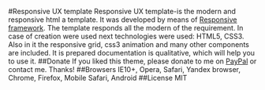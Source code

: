 #Responsive UX template
Responsive UX template-is the modern and responsive html a template. It was developed by means of <a href="http://stas-melnikov.ru/responsive_elements">Responsive framework</a>. The template responds all
the modern of the requirement. In case of creation were used next technologies were used: HTML5, CSS3. Also in it
the responsive grid, css3 animation and many other components are included. It is prepared documentation is qualitative,
which will help you to use it.
##Donate
If you liked this theme, please donate to me on <a href="https://www.paypal.me/melnik909" target="blank">PayPal</a> or contact me. Thanks!
##Browsers
IE10+, Opera, Safari, Yandex browser, Chrome, Firefox, Mobile Safari, Android
##License
MIT
